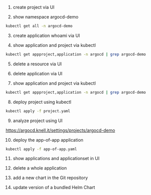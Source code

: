 1. create project via UI

2. show namespace argocd-demo

```bash
kubectl get all -n argocd-demo
```

3. create application whoami via UI

4. show application and project via kubectl

```bash
kubectl get appproject,application -n argocd | grep argocd-demo
```

5. delete a resource via UI

6. delete application via UI

7. show application and project via kubectl

```bash
kubectl get appproject,application -n argocd | grep argocd-demo
```

8. deploy project using kubectl

```bash
kubectl apply -f project.yaml
```

9. analyze project using UI

https://argocd.knell.it/settings/projects/argocd-demo

10. deploy the app-of-app application

```bash
kubectl apply -f app-of-app.yaml
```
11. show applications and applicationset in UI

12. delete a whole application

13. add a new chart in the Git repository

14. update version of a bundled Helm Chart
